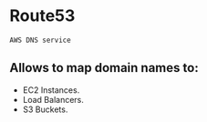 # Route53
`AWS DNS service`

## Allows to map domain names to:
- EC2 Instances.
- Load Balancers.
- S3 Buckets.